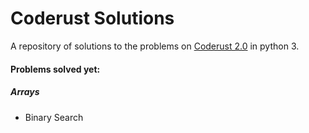 # Coderust Solutions

A repository of solutions to the problems on [Coderust 2.0](http://coderust.com) in python 3.

#### Problems solved yet:

##### Arrays

- Binary Search
